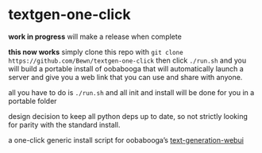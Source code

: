 # textgen-one-click

**work in progress**
will make a release when complete

**this now works**
simply clone this repo with `git clone https://github.com/Bewn/textgen-one-click` then click `./run.sh`
and you will build a portable install of oobabooga that will automatically launch a server and give you a web link that you can use and share with anyone.


all you have to do is `./run.sh` and all init and install will be done for you in a portable folder

design decision to keep all python deps up to date, so not strictly looking for parity with the standard install.

a one-click generic install script for oobabooga’s [text-generation-webui](https://github.com/oobabooga/text-generation-webui)
